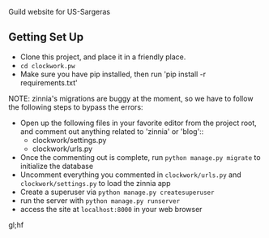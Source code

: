 Guild website for <Clockwork> US-Sargeras

Getting Set Up
--------------

- Clone this project, and place it in a friendly place.
- ``cd clockwork.pw``
- Make sure you have pip installed, then run 'pip install -r requirements.txt'

NOTE: zinnia's migrations are buggy at the moment, so we have to follow the following steps to bypass the errors:

- Open up the following files in your favorite editor from the project root, and comment out anything related to 'zinnia' or 'blog'::
  - clockwork/settings.py
  - clockwork/urls.py
- Once the commenting out is complete, run ``python manage.py migrate`` to initialize the database
- Uncomment everything you commented in ``clockwork/urls.py`` and ``clockwork/settings.py`` to load the zinnia app
- Create a superuser via ``python manage.py createsuperuser``
- run the server with ``python manage.py runserver``
- access the site at ``localhost:8000`` in your web browser

gl;hf
